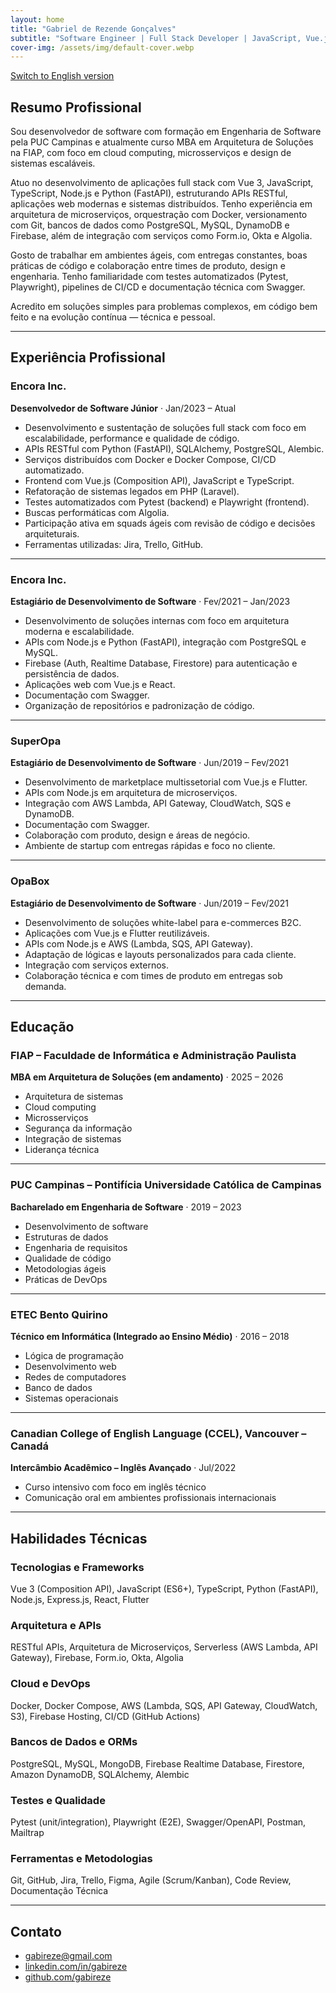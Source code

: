 ```yaml
---
layout: home
title: "Gabriel de Rezende Gonçalves"
subtitle: "Software Engineer | Full Stack Developer | JavaScript, Vue.js, React, Laravel, Python | MBA em Arquitetura de Soluções"
cover-img: /assets/img/default-cover.webp
---
```


[Switch to English version](./en)

## Resumo Profissional

Sou desenvolvedor de software com formação em Engenharia de Software pela PUC Campinas e atualmente curso MBA em Arquitetura de Soluções na FIAP, com foco em cloud computing, microsserviços e design de sistemas escaláveis.

Atuo no desenvolvimento de aplicações full stack com Vue 3, JavaScript, TypeScript, Node.js e Python (FastAPI), estruturando APIs RESTful, aplicações web modernas e sistemas distribuídos. Tenho experiência em arquitetura de microserviços, orquestração com Docker, versionamento com Git, bancos de dados como PostgreSQL, MySQL, DynamoDB e Firebase, além de integração com serviços como Form.io, Okta e Algolia.

Gosto de trabalhar em ambientes ágeis, com entregas constantes, boas práticas de código e colaboração entre times de produto, design e engenharia. Tenho familiaridade com testes automatizados (Pytest, Playwright), pipelines de CI/CD e documentação técnica com Swagger.

Acredito em soluções simples para problemas complexos, em código bem feito e na evolução contínua — técnica e pessoal.

---

## Experiência Profissional

### Encora Inc.  
**Desenvolvedor de Software Júnior** · Jan/2023 – Atual

- Desenvolvimento e sustentação de soluções full stack com foco em escalabilidade, performance e qualidade de código.  
- APIs RESTful com Python (FastAPI), SQLAlchemy, PostgreSQL, Alembic.  
- Serviços distribuídos com Docker e Docker Compose, CI/CD automatizado.  
- Frontend com Vue.js (Composition API), JavaScript e TypeScript.  
- Refatoração de sistemas legados em PHP (Laravel).  
- Testes automatizados com Pytest (backend) e Playwright (frontend).  
- Buscas performáticas com Algolia.  
- Participação ativa em squads ágeis com revisão de código e decisões arquiteturais.  
- Ferramentas utilizadas: Jira, Trello, GitHub.

---

### Encora Inc.  
**Estagiário de Desenvolvimento de Software** · Fev/2021 – Jan/2023

- Desenvolvimento de soluções internas com foco em arquitetura moderna e escalabilidade.  
- APIs com Node.js e Python (FastAPI), integração com PostgreSQL e MySQL.  
- Firebase (Auth, Realtime Database, Firestore) para autenticação e persistência de dados.  
- Aplicações web com Vue.js e React.  
- Documentação com Swagger.  
- Organização de repositórios e padronização de código.

---

### SuperOpa  
**Estagiário de Desenvolvimento de Software** · Jun/2019 – Fev/2021

- Desenvolvimento de marketplace multissetorial com Vue.js e Flutter.  
- APIs com Node.js em arquitetura de microserviços.  
- Integração com AWS Lambda, API Gateway, CloudWatch, SQS e DynamoDB.  
- Documentação com Swagger.  
- Colaboração com produto, design e áreas de negócio.  
- Ambiente de startup com entregas rápidas e foco no cliente.

---

### OpaBox  
**Estagiário de Desenvolvimento de Software** · Jun/2019 – Fev/2021

- Desenvolvimento de soluções white-label para e-commerces B2C.  
- Aplicações com Vue.js e Flutter reutilizáveis.  
- APIs com Node.js e AWS (Lambda, SQS, API Gateway).  
- Adaptação de lógicas e layouts personalizados para cada cliente.  
- Integração com serviços externos.  
- Colaboração técnica e com times de produto em entregas sob demanda.

---

## Educação

### FIAP – Faculdade de Informática e Administração Paulista  
**MBA em Arquitetura de Soluções (em andamento)** · 2025 – 2026

- Arquitetura de sistemas  
- Cloud computing  
- Microsserviços  
- Segurança da informação  
- Integração de sistemas  
- Liderança técnica

---

### PUC Campinas – Pontifícia Universidade Católica de Campinas  
**Bacharelado em Engenharia de Software** · 2019 – 2023

- Desenvolvimento de software  
- Estruturas de dados  
- Engenharia de requisitos  
- Qualidade de código  
- Metodologias ágeis  
- Práticas de DevOps

---

### ETEC Bento Quirino  
**Técnico em Informática (Integrado ao Ensino Médio)** · 2016 – 2018

- Lógica de programação  
- Desenvolvimento web  
- Redes de computadores  
- Banco de dados  
- Sistemas operacionais

---

### Canadian College of English Language (CCEL), Vancouver – Canadá  
**Intercâmbio Acadêmico – Inglês Avançado** · Jul/2022

- Curso intensivo com foco em inglês técnico  
- Comunicação oral em ambientes profissionais internacionais

---

## Habilidades Técnicas

### Tecnologias e Frameworks  
Vue 3 (Composition API), JavaScript (ES6+), TypeScript, Python (FastAPI), Node.js, Express.js, React, Flutter

### Arquitetura e APIs  
RESTful APIs, Arquitetura de Microserviços, Serverless (AWS Lambda, API Gateway), Firebase, Form.io, Okta, Algolia

### Cloud e DevOps  
Docker, Docker Compose, AWS (Lambda, SQS, API Gateway, CloudWatch, S3), Firebase Hosting, CI/CD (GitHub Actions)

### Bancos de Dados e ORMs  
PostgreSQL, MySQL, MongoDB, Firebase Realtime Database, Firestore, Amazon DynamoDB, SQLAlchemy, Alembic

### Testes e Qualidade  
Pytest (unit/integration), Playwright (E2E), Swagger/OpenAPI, Postman, Mailtrap

### Ferramentas e Metodologias  
Git, GitHub, Jira, Trello, Figma, Agile (Scrum/Kanban), Code Review, Documentação Técnica

---

## Contato

- [gabireze@gmail.com](mailto:gabireze@gmail.com)  
- [linkedin.com/in/gabireze](https://linkedin.com/in/gabireze)  
- [github.com/gabireze](https://github.com/gabireze)  